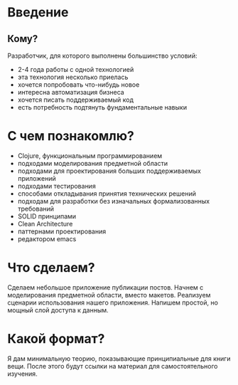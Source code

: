 # Введение

## Кому?

Разработчик, для которого выполнены большинство условий:

+ 2-4 года работы с одной технологией
+ эта технология несколько приелась
+ хочется попробовать что-нибудь новое
+ интересна автоматизация бизнеса
+ хочется писать поддерживаемый код
+ есть потребность подтянуть фундаментальные навыки

# С чем познакомлю?

+ Clojure, функциональным программированием
+ подходами моделирования предметной области
+ подходами для проектирования больших поддерживаемых приложений
+ подходами тестирования
+ способами откладывания принятия технических решений
+ подходам для разработки без изначальных формализованных требований
+ SOLID принципами
+ Clean Architecture
+ паттернами проектирования
+ редактором emacs

# Что сделаем?

Сделаем небольшое приложение публикации постов.
Начнем с моделирования предметной области, вместо макетов.
Реализуем сценарии использования нашего приложения.
Напишем простой, но мощный слой доступа к данным.

# Какой формат?

Я дам минимальную теорию, показывающие принципиальные для книги вещи.
После этого будут ссылки на материал для самостоятельного изучения.
